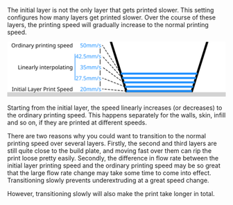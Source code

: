The initial layer is not the only layer that gets printed slower. This setting configures how many layers get printed slower. Over the course of these layers, the printing speed will gradually increase to the normal printing speed.

![The printing speed gradually increases to 50mm/s](../images/speed_slowdown_layers.svg)

Starting from the initial layer, the speed linearly increases (or decreases) to the ordinary printing speed. This happens separately for the walls, skin, infill and so on, if they are printed at different speeds.

There are two reasons why you could want to transition to the normal printing speed over several layers. Firstly, the second and third layers are still quite close to the build plate, and moving fast over them can rip the print loose pretty easily. Secondly, the difference in flow rate between the initial layer printing speed and the ordinary printing speed may be so great that the large flow rate change may take some time to come into effect. Transitioning slowly prevents underextruding at a great speed change.

However, transitioning slowly will also make the print take longer in total.